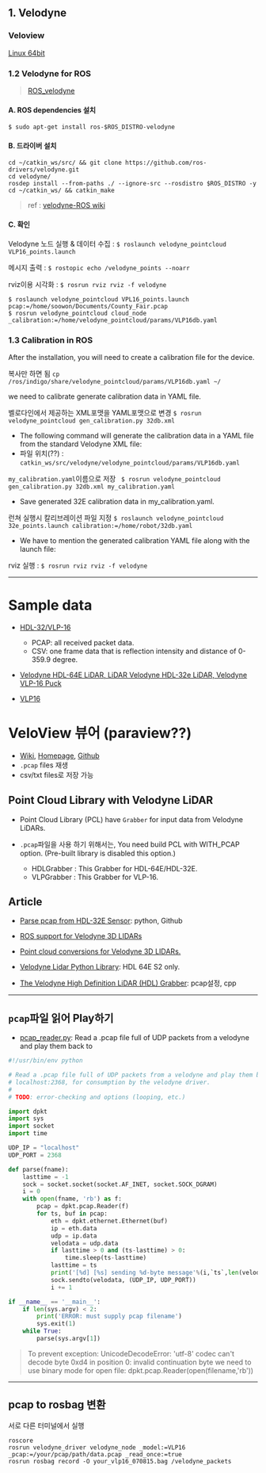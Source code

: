 ## 1. Velodyne


### Veloview 

[Linux 64bit](http://www.paraview.org/paraview-downloads/download.php?submit=Download&version=v5.1&type=app&os=win32&downloadFile=VeloView-3.5.0-Linux-64bit.sh)

### 1.2 Velodyne for ROS  

> [ROS_velodyne](http://wiki.ros.org/velodyne)

#### A. ROS dependencies 설치 

`$ sudo apt-get install ros-$ROS_DISTRO-velodyne`  


#### B. 드라이버 설치 

```
cd ~/catkin_ws/src/ && git clone https://github.com/ros-drivers/velodyne.git
cd velodyne/
rosdep install --from-paths ./ --ignore-src --rosdistro $ROS_DISTRO -y
cd ~/catkin_ws/ && catkin_make
```

> ref : [velodyne-ROS wiki](http://wiki.ros.org/velodyne/Tutorials/Getting%20Started%20with%20the%20Velodyne%20VLP16)

#### C. 확인 

Velodyne 노드 실행 & 데이터 수집 : `$ roslaunch velodyne_pointcloud VLP16_points.launch`


메시지 출력 : `$ rostopic echo /velodyne_points --noarr`


rviz이용 시각화 : `$ rosrun rviz rviz -f velodyne`

```
$ roslaunch velodyne_pointcloud VPL16_points.launch pcap:=/home/soowon/Documents/County_Fair.pcap
$ rosrun velodyne_pointcloud cloud_node _calibration:=/home/velodyne_pointcloud/params/VLP16db.yaml
```

### 1.3 Calibration in ROS

After the installation, you will need to create a calibration file for the device.

복사만 하면 됨 `cp /ros/indigo/share/velodyne_pointcloud/params/VLP16db.yaml ~/`




we need to calibrate generate calibration data in YAML file. 

벨로다인에서 제공하는 XML포맷을 YAML포맷으로 변경 `$ rosrun velodyne_pointcloud gen_calibration.py 32db.xml`
- The following command will generate the calibration data in a YAML file from the standard Velodyne XML file: 
- 파일 위치(??) : `catkin_ws/src/velodyne/velodyne_pointcloud/params/VLP16db.yaml`

`my_calibration.yaml`이름으로 저장 ` $ rosrun velodyne_pointcloud gen_calibration.py 32db.xml my_calibration.yaml`
- Save generated 32E calibration data in my_calibration.yaml.

런쳐 실행시 칼리브레이션 파일 지정  `$ roslaunch velodyne_pointcloud 32e_points.launch calibration:=/home/robot/32db.yaml`
- We have to mention the generated calibration YAML file along with the launch file:

rviz 실행 : `$ rosrun rviz rviz -f velodyne`


---

# Sample data 

- [HDL-32/VLP-16](https://midas3.kitware.com/midas/community/29)
    
    - PCAP: all received packet data.
    - CSV: one frame data that is reflection intensity and distance of 0-359.9 degree.
    
- [Velodyne HDL-64E LiDAR, LiDAR Velodyne HDL-32e LiDAR, Velodyne VLP-16 Puck](http://masc.cs.gmu.edu/wiki/MapGMU)

- [VLP16](https://goo.gl/MJDfWA)
            
# VeloView 뷰어 (paraview??)

- [Wiki](https://www.paraview.org/Wiki/VeloView), [Homepage](https://www.paraview.org/VeloView/), [Github](https://github.com/Kitware/VeloView)
- `.pcap` files 재생 
- csv/txt files로 저장 가능

## Point Cloud Library with Velodyne LiDAR

- Point Cloud Library (PCL) have `Grabber` for input data from Velodyne LiDARs.

- `.pcap`파일을 사용 하기 위해서는, You need build PCL with WITH_PCAP option. (Pre-built library is disabled this option.)
    - HDLGrabber : This Grabber for HDL-64E/HDL-32E.
    - VLPGrabber : This Grabber for VLP-16.


## Article 

- [Parse pcap from HDL-32E Sensor](https://github.com/ritzalam/velodyne-lidar-parser): python, Github

- [ROS support for Velodyne 3D LIDARs](https://github.com/ros-drivers/velodyne)

- [Point cloud conversions for Velodyne 3D LIDARs.](http://wiki.ros.org/action/fullsearch/velodyne_pointcloud?action=fullsearch&context=180&value=linkto%3A%22velodyne_pointcloud%22)

- [Velodyne Lidar Python Library](https://github.com/esrlabs/velodyne): HDL 64E S2 only.

- [The Velodyne High Definition LiDAR (HDL) Grabber](http://pointclouds.org/documentation/tutorials/hdl_grabber.php): pcap설정, cpp

---

## `pcap`파일 읽어 Play하기 
- [pcap_reader.py](https://gist.github.com/gerkey/bf749775e6bc600368b97ce3d9f113e5): Read a .pcap file full of UDP packets from a velodyne and play them back to

```python 
#!/usr/bin/env python

# Read a .pcap file full of UDP packets from a velodyne and play them back to
# localhost:2368, for consumption by the velodyne driver.
#
# TODO: error-checking and options (looping, etc.)

import dpkt
import sys
import socket
import time

UDP_IP = "localhost"
UDP_PORT = 2368

def parse(fname):
    lasttime = -1
    sock = socket.socket(socket.AF_INET, socket.SOCK_DGRAM)
    i = 0
    with open(fname, 'rb') as f:
        pcap = dpkt.pcap.Reader(f)
        for ts, buf in pcap:
            eth = dpkt.ethernet.Ethernet(buf)
            ip = eth.data
            udp = ip.data
            velodata = udp.data
            if lasttime > 0 and (ts-lasttime) > 0:
                time.sleep(ts-lasttime)
            lasttime = ts
            print('[%d] [%s] sending %d-byte message'%(i,`ts`,len(velodata)))
            sock.sendto(velodata, (UDP_IP, UDP_PORT))
            i += 1

if __name__ == '__main__':
    if len(sys.argv) < 2:
        print('ERROR: must supply pcap filename')
        sys.exit(1)
    while True:
        parse(sys.argv[1])
```

> To prevent exception: UnicodeDecodeError: 'utf-8' codec can't decode byte 0xd4 in position 0: invalid continuation byte we need to use binary mode for open file: dpkt.pcap.Reader(open(filename,'rb'))


---

## pcap to rosbag 변환 
서로 다른 터미널에서 실행 
```
roscore
rosrun velodyne_driver velodyne_node _model:=VLP16 _pcap:=/your/pcap/path/data.pcap _read_once:=true
rosrun rosbag record -O your_vlp16_070815.bag /velodyne_packets
```



